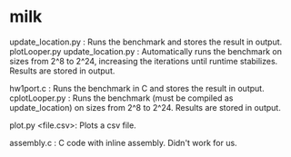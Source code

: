 # milk



update_location.py <size> <iters> <output>: Runs the benchmark and stores the result in output.
plotLooper.py update_location.py <output>: Automatically runs the benchmark on sizes from 2^8 to 2^24, increasing the iterations until runtime stabilizes. Results are stored in output.

hw1port.c <size> <iters> <output>: Runs the benchmark in C and stores the result in output.
cplotLooper.py <output>: Runs the benchmark (must be compiled as update_location) on sizes from 2^8 to 2^24. Results are stored in output.

plot.py <file.csv>: Plots a csv file.


assembly.c <size> <iters>:  C code with inline assembly. Didn't work for us.

